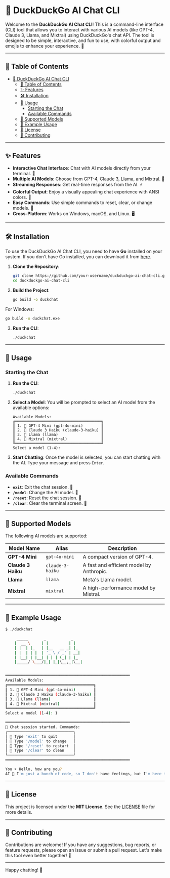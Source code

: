 # 🚀 DuckDuckGo AI Chat CLI

Welcome to the **DuckDuckGo AI Chat CLI**! This is a command-line interface (CLI) tool that allows you to interact with various AI models (like GPT-4, Claude 3, Llama, and Mixtral) using DuckDuckGo's chat API. The tool is designed to be simple, interactive, and fun to use, with colorful output and emojis to enhance your experience. 🌈

---

## 📜 Table of Contents

- [🚀 DuckDuckGo AI Chat CLI](#-duckduckgo-ai-chat-cli)
  - [📜 Table of Contents](#-table-of-contents)
  - [✨ Features](#-features)
  - [🛠️ Installation](#️-installation)
  - [🚀 Usage](#-usage)
    - [Starting the Chat](#starting-the-chat)
    - [Available Commands](#available-commands)
  - [🤖 Supported Models](#-supported-models)
  - [📝 Example Usage](#-example-usage)
  - [📄 License](#-license)
  - [🙏 Contributing](#-contributing)

---

## ✨ Features

- **Interactive Chat Interface**: Chat with AI models directly from your terminal. 💬
- **Multiple AI Models**: Choose from GPT-4, Claude 3, Llama, and Mixtral. 🤖
- **Streaming Responses**: Get real-time responses from the AI. ⚡
- **Colorful Output**: Enjoy a visually appealing chat experience with ANSI colors. 🌈
- **Easy Commands**: Use simple commands to reset, clear, or change models. 🎯
- **Cross-Platform**: Works on Windows, macOS, and Linux. 🖥️

---

## 🛠️ Installation

To use the DuckDuckGo AI Chat CLI, you need to have **Go** installed on your system. If you don't have Go installed, you can download it from [here](https://golang.org/dl/).

1. **Clone the Repository**:

   ```bash
   git clone https://github.com/your-username/duckduckgo-ai-chat-cli.git
   cd duckduckgo-ai-chat-cli
   ```

2. **Build the Project**:
   ```bash
   go build -o duckchat
   ```

For Windows:

```bash
go build -o duckchat.exe
```

3. **Run the CLI**:
   ```bash
   ./duckchat
   ```

---

## 🚀 Usage

### Starting the Chat

1. **Run the CLI**:

   ```bash
   ./duckchat
   ```

2. **Select a Model**:
   You will be prompted to select an AI model from the available options:

   ```
   Available Models:
   ╔══════════════════════════════════════╗
   ║ 1. 🤖 GPT-4 Mini (gpt-4o-mini)        ║
   ║ 2. 🎯 Claude 3 Haiku (claude-3-haiku) ║
   ║ 3. 🦙 Llama (llama)                   ║
   ║ 4. 🔮 Mixtral (mixtral)               ║
   ╚══════════════════════════════════════╝
   Select a model (1-4):
   ```

3. **Start Chatting**:
   Once the model is selected, you can start chatting with the AI. Type your message and press `Enter`.

### Available Commands

- **`exit`**: Exit the chat session. 🚪
- **`/model`**: Change the AI model. 🤖
- **`/reset`**: Reset the chat session. 🔄
- **`/clear`**: Clear the terminal screen. 🧹

---

## 🤖 Supported Models

The following AI models are supported:

| Model Name         | Alias            | Description                              |
| ------------------ | ---------------- | ---------------------------------------- |
| **GPT-4 Mini**     | `gpt-4o-mini`    | A compact version of GPT-4.              |
| **Claude 3 Haiku** | `claude-3-haiku` | A fast and efficient model by Anthropic. |
| **Llama**          | `llama`          | Meta's Llama model.                      |
| **Mixtral**        | `mixtral`        | A high-performance model by Mistral.     |

---

## 📝 Example Usage

```bash
$ ./duckchat

     _____       _           _
    |  __ \     | |         | |
    | |  | |_   | |__   __ _| |_
    | |  | | |  | '_ \ / _' | __|
    | |__| | |__| | | | (_| | |_
    |_____/ \___/|_| |_|\__,_|\__|


═══════════════════════════════════════════════════════
Available Models:
╔══════════════════════════════════════╗
║ 1. 🤖 GPT-4 Mini (gpt-4o-mini)        ║
║ 2. 🎯 Claude 3 Haiku (claude-3-haiku) ║
║ 3. 🦙 Llama (llama)                   ║
║ 4. 🔮 Mixtral (mixtral)               ║
╚══════════════════════════════════════╝
Select a model (1-4): 1

═══════════════════════════════════════════════════════
🚀 Chat session started. Commands:
┌─────────────────────────────┐
│ 🚪 Type 'exit' to quit       │
│ 🤖 Type '/model' to change   │
│ 🔄 Type '/reset' to restart  │
│ 🧹 Type '/clear' to clean    │
└─────────────────────────────┘
═══════════════════════════════════════════════════════

You ➤ Hello, how are you?
AI 🤖 I'm just a bunch of code, so I don't have feelings, but I'm here to help! How can I assist you today? 😊
```

---

## 📄 License

This project is licensed under the **MIT License**. See the [LICENSE](LICENSE) file for more details.

---

## 🙏 Contributing

Contributions are welcome! If you have any suggestions, bug reports, or feature requests, please open an issue or submit a pull request. Let's make this tool even better together! 🚀

---

Happy chatting! 🎉

